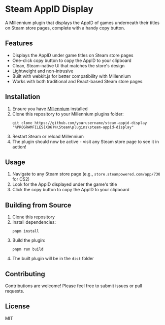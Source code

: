 # Steam AppID Display

A Millennium plugin that displays the AppID of games underneath their titles on Steam store pages, complete with a handy copy button.

## Features

- Displays the AppID under game titles on Steam store pages
- One-click copy button to copy the AppID to your clipboard
- Clean, Steam-native UI that matches the store's design
- Lightweight and non-intrusive
- Built with webkit.js for better compatibility with Millennium
- Works with both traditional and React-based Steam store pages

## Installation

1. Ensure you have [Millennium](https://github.com/SteamClientHomebrew/Millennium) installed
2. Clone this repository to your Millennium plugins folder:
   ```
   git clone https://github.com/yourusername/steam-appid-display "%PROGRAMFILES(X86)%\Steam\plugins\steam-appid-display"
   ```
3. Restart Steam or reload Millennium
4. The plugin should now be active - visit any Steam store page to see it in action!

## Usage

1. Navigate to any Steam store page (e.g., `store.steampowered.com/app/730` for CS2)
2. Look for the AppID displayed under the game's title
3. Click the copy button to copy the AppID to your clipboard

## Building from Source

1. Clone this repository
2. Install dependencies:
   ```
   pnpm install
   ```
3. Build the plugin:
   ```
   pnpm run build
   ```
4. The built plugin will be in the `dist` folder

## Contributing

Contributions are welcome! Please feel free to submit issues or pull requests.

## License

MIT
